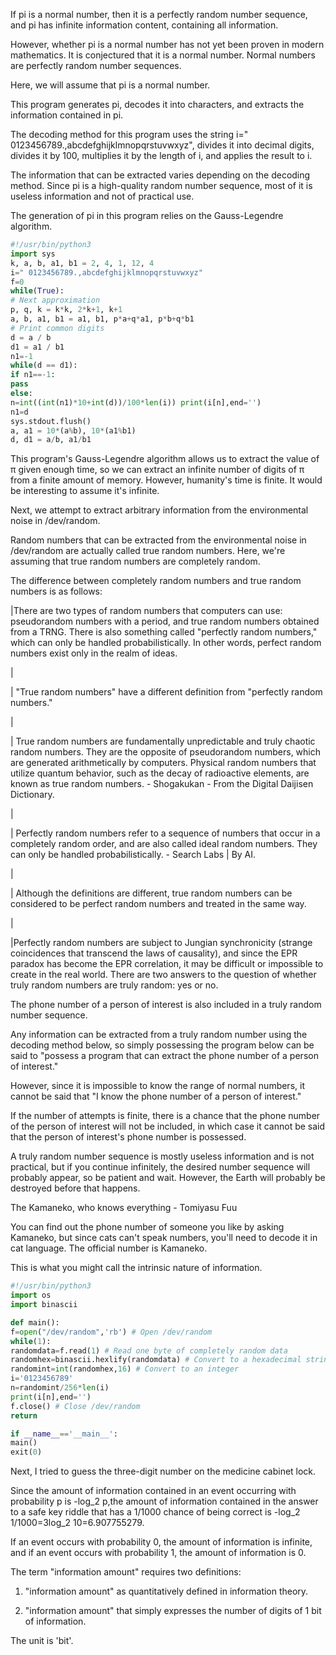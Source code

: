 If pi is a normal number, then it is a perfectly random number sequence, and pi has infinite information content, containing all information.

However, whether pi is a normal number has not yet been proven in modern mathematics. It is conjectured that it is a normal number. Normal numbers are perfectly random number sequences.

Here, we will assume that pi is a normal number.

This program generates pi, decodes it into characters, and extracts the information contained in pi.

The decoding method for this program uses the string i=" 0123456789.,abcdefghijklmnopqrstuvwxyz", divides it into decimal digits, divides it by 100, multiplies it by the length of i, and applies the result to i.

The information that can be extracted varies depending on the decoding method. Since pi is a high-quality random number sequence, most of it is useless information and not of practical use.

The generation of pi in this program relies on the Gauss-Legendre algorithm.

```info.py
#!/usr/bin/python3
import sys
k, a, b, a1, b1 = 2, 4, 1, 12, 4
i=" 0123456789.,abcdefghijklmnopqrstuvwxyz"
f=0
while(True): 
# Next approximation 
p, q, k = k*k, 2*k+1, k+1 
a, b, a1, b1 = a1, b1, p*a+q*a1, p*b+q*b1 
# Print common digits 
d = a / b 
d1 = a1 / b1 
n1=-1 
while(d == d1): 
if n1==-1: 
pass 
else: 
n=int((int(n1)*10+int(d))/100*len(i)) print(i[n],end='')
n1=d
sys.stdout.flush()
a, a1 = 10*(a%b), 10*(a1%b1)
d, d1 = a/b, a1/b1
```

This program's Gauss-Legendre algorithm allows us to extract the value of π given enough time, so we can extract an infinite number of digits of π from a finite amount of memory. However, humanity's time is finite. It would be interesting to assume it's infinite.

Next, we attempt to extract arbitrary information from the environmental noise in /dev/random.

Random numbers that can be extracted from the environmental noise in /dev/random are actually called true random numbers. Here, we're assuming that true random numbers are completely random.

The difference between completely random numbers and true random numbers is as follows:

|There are two types of random numbers that computers can use: pseudorandom numbers with a period, and true random numbers obtained from a TRNG. There is also something called "perfectly random numbers," which can only be handled probabilistically. In other words, perfect random numbers exist only in the realm of ideas.

|

| "True random numbers" have a different definition from "perfectly random numbers."

|

| True random numbers are fundamentally unpredictable and truly chaotic random numbers. They are the opposite of pseudorandom numbers, which are generated arithmetically by computers. Physical random numbers that utilize quantum behavior, such as the decay of radioactive elements, are known as true random numbers. - Shogakukan - From the Digital Daijisen Dictionary.

|

| Perfectly random numbers refer to a sequence of numbers that occur in a completely random order, and are also called ideal random numbers. They can only be handled probabilistically. - Search Labs | By AI.

|

| Although the definitions are different, true random numbers can be considered to be perfect random numbers and treated in the same way.

|

|Perfectly random numbers are subject to Jungian synchronicity (strange coincidences that transcend the laws of causality), and since the EPR paradox has become the EPR correlation, it may be difficult or impossible to create in the real world. There are two answers to the question of whether truly random numbers are truly random: yes or no.

The phone number of a person of interest is also included in a truly random number sequence.

Any information can be extracted from a truly random number using the decoding method below, so simply possessing the program below can be said to "possess a program that can extract the phone number of a person of interest."

However, since it is impossible to know the range of normal numbers, it cannot be said that "I know the phone number of a person of interest."

If the number of attempts is finite, there is a chance that the phone number of the person of interest will not be included, in which case it cannot be said that the person of interest's phone number is possessed.

A truly random number sequence is mostly useless information and is not practical, but if you continue infinitely, the desired number sequence will probably appear, so be patient and wait. However, the Earth will probably be destroyed before that happens.

The Kamaneko, who knows everything - Tomiyasu Fuu

You can find out the phone number of someone you like by asking Kamaneko, but since cats can't speak numbers, you'll need to decode it in cat language. The official number is Kamaneko.

This is what you might call the intrinsic nature of information.

```phoneno.py
#!/usr/bin/python3
import os
import binascii

def main():
f=open("/dev/random",'rb') # Open /dev/random
while(1):
randomdata=f.read(1) # Read one byte of completely random data
randomhex=binascii.hexlify(randomdata) # Convert to a hexadecimal string
randomint=int(randomhex,16) # Convert to an integer
i='0123456789'
n=randomint/256*len(i)
print(i[n],end='')
f.close() # Close /dev/random
return

if __name__=='__main__':
main()
exit(0)

```

Next, I tried to guess the three-digit number on the medicine cabinet lock.

Since the amount of information contained in an event occurring with probability p is -log_2 p,the amount of information contained in the answer to a safe key riddle that has a 1/1000 chance of being correct is -log_2 1/1000=3log_2 10=6.907755279.

If an event occurs with probability 0, the amount of information is infinite, and if an event occurs with probability 1, the amount of information is 0.

The term "information amount" requires two definitions:

1) "information amount" as quantitatively defined in information theory.

2) "information amount" that simply expresses the number of digits of 1 bit of information.

The unit is 'bit'.
